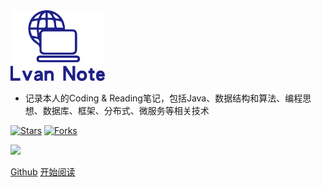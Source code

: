 <img src="Lvan-Note.png" width="30%">

- 记录本人的Coding & Reading笔记，包括Java、数据结构和算法、编程思想、数据库、框架、分布式、微服务等相关技术

[![Stars](https://img.shields.io/github/stars/LvanLiu/LvanNote?style=plastic)](https://github.com/LvanLiu/LvanNote)
[![Forks](https://img.shields.io/github/forks/LvanLiu/LvanNote?style=plastic)](https://github.com/LvanLiu/LvanNote)

[![](https://img.shields.io/badge/Author-Lvan-orange.svg)](https://github.com/LvanLiu/LvanNote)

[Github](<https://github.com/LvanLiu/LvanNote>)
[开始阅读](README.md)
